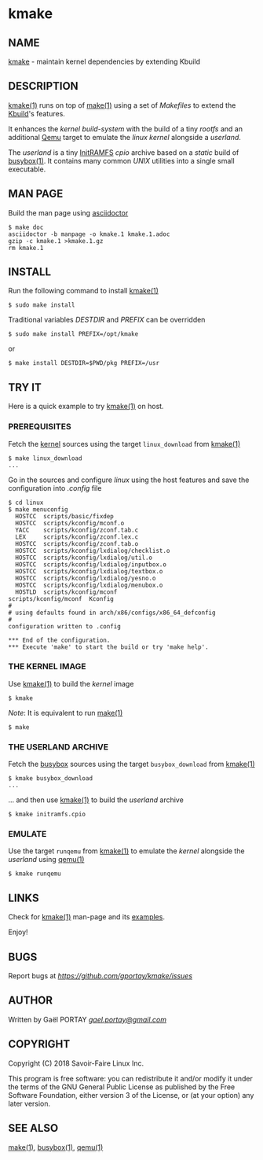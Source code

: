 # kmake

## NAME

[kmake] - maintain kernel dependencies by extending Kbuild

## DESCRIPTION

[kmake(1)] runs on top of [make(1)] using a set of _Makefiles_ to extend the
[Kbuild]'s features.

It enhances the _kernel build-system_ with the build of a tiny _rootfs_ and an
additional [Qemu] target to emulate the _linux kernel_ alongside a _userland_.

The _userland_ is a tiny [InitRAMFS] _cpio_ archive based on a _static_ build of
[busybox(1)]. It contains many common *UNIX* utilities into a single small
executable.

## MAN PAGE

Build the man page using [asciidoctor]

	$ make doc
	asciidoctor -b manpage -o kmake.1 kmake.1.adoc
	gzip -c kmake.1 >kmake.1.gz
	rm kmake.1

## INSTALL

Run the following command to install [kmake(1)]

	$ sudo make install

Traditional variables *DESTDIR* and *PREFIX* can be overridden

	$ sudo make install PREFIX=/opt/kmake

or

	$ make install DESTDIR=$PWD/pkg PREFIX=/usr

## TRY IT

Here is a quick example to try [kmake(1)] on host.

### PREREQUISITES

Fetch the [kernel] sources using the target `linux_download` from [kmake(1)]

	$ make linux_download
	...

Go in the sources and configure _linux_ using the host features and save the
configuration into _.config_ file

	$ cd linux
	$ make menuconfig 
	  HOSTCC  scripts/basic/fixdep
	  HOSTCC  scripts/kconfig/mconf.o
	  YACC    scripts/kconfig/zconf.tab.c
	  LEX     scripts/kconfig/zconf.lex.c
	  HOSTCC  scripts/kconfig/zconf.tab.o
	  HOSTCC  scripts/kconfig/lxdialog/checklist.o
	  HOSTCC  scripts/kconfig/lxdialog/util.o
	  HOSTCC  scripts/kconfig/lxdialog/inputbox.o
	  HOSTCC  scripts/kconfig/lxdialog/textbox.o
	  HOSTCC  scripts/kconfig/lxdialog/yesno.o
	  HOSTCC  scripts/kconfig/lxdialog/menubox.o
	  HOSTLD  scripts/kconfig/mconf
	scripts/kconfig/mconf  Kconfig
	#
	# using defaults found in arch/x86/configs/x86_64_defconfig
	#
	configuration written to .config

	*** End of the configuration.
	*** Execute 'make' to start the build or try 'make help'.

### THE KERNEL IMAGE

Use [kmake(1)] to build the _kernel_ image

	$ kmake

_Note_: It is equivalent to run [make(1)]

	$ make

### THE USERLAND ARCHIVE

Fetch the [busybox] sources using the target `busybox_download` from [kmake(1)]

	$ kmake busybox_download
	...

\... and then use [kmake(1)] to build the _userland_ archive

	$ kmake initramfs.cpio

### EMULATE

Use the target `runqemu` from [kmake(1)] to emulate the _kernel_ alongside the
_userland_ using [qemu(1)]

	$ kmake runqemu

## LINKS

Check for [kmake(1)] man-page and its [examples].

Enjoy!

## BUGS

Report bugs at *https://github.com/gportay/kmake/issues*

## AUTHOR

Written by Gaël PORTAY *gael.portay@gmail.com*

## COPYRIGHT

Copyright (C) 2018 Savoir-Faire Linux Inc.

This program is free software: you can redistribute it and/or modify it under
the terms of the GNU General Public License as published by the Free Software
Foundation, either version 3 of the License, or (at your option) any later
version.

## SEE ALSO

[make(1)], [busybox(1)], [qemu(1)]

[kmake]: kmake
[kmake(1)]: kmake.1.adoc
[examples]: kmake.1.adoc#examples
[make(1)]: https://www.gnu.org/software/make/manual/make.html#Running
[kernel]: https://www.kernel.org/
[Kbuild]: https://www.kernel.org/doc/Documentation/kbuild/makefiles.txt
[InitRAMFS]: https://git.kernel.org/pub/scm/linux/kernel/git/torvalds/linux.git/tree/Documentation/filesystems/ramfs-rootfs-initramfs.txt
[asciidoctor]: https://asciidoctor.org/
[busybox]: https://busybox.net/
[busybox(1)]: https://busybox.net/downloads/BusyBox.html
[Qemu]: https://www.qemu.org/
[qemu(1)]: https://github.com/qemu/qemu
